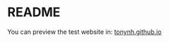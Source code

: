 # README

You can preview the test website in:
<a href="https://tonynh.github.io" target="_blank">tonynh.github.io</a>

